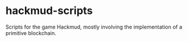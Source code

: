 # hackmud-scripts
Scripts for the game Hackmud, mostly involving the implementation of a primitive blockchain.
